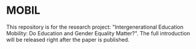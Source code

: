 # MOBIL
This repository is for the research project: "Intergenerational Education Mobility: Do Education and Gender Equality Matter?".
The full introduction will be released right after the paper is published.
